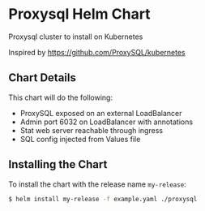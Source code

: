 # Proxysql Helm Chart

Proxysql cluster to install on Kubernetes

Inspired by https://github.com/ProxySQL/kubernetes

## Chart Details

This chart will do the following:

* ProxySQL exposed on an external LoadBalancer
* Admin port 6032 on LoadBalancer with annotations
* Stat web server reachable through ingress
* SQL config injected from Values file

## Installing the Chart

To install the chart with the release name `my-release`:

```bash
$ helm install my-release -f example.yaml ./proxysql
```

